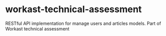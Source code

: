 # workast-technical-assessment
RESTful API implementation for manage users and articles models. Part of Workast technical assessment 
